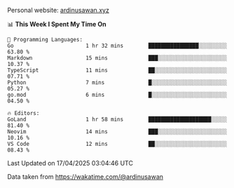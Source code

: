 Personal website: [ardinusawan.xyz](https://ardinusawan.xyz)

<!--START_SECTION:waka-->
📊 **This Week I Spent My Time On** 

```text
💬 Programming Languages: 
Go                       1 hr 32 mins        ████████████████░░░░░░░░░   63.80 % 
Markdown                 15 mins             ███░░░░░░░░░░░░░░░░░░░░░░   10.37 % 
TypeScript               11 mins             ██░░░░░░░░░░░░░░░░░░░░░░░   07.71 % 
Python                   7 mins              █░░░░░░░░░░░░░░░░░░░░░░░░   05.27 % 
go.mod                   6 mins              █░░░░░░░░░░░░░░░░░░░░░░░░   04.50 % 

🔥 Editors: 
GoLand                   1 hr 58 mins        ████████████████████░░░░░   81.40 % 
Neovim                   14 mins             ███░░░░░░░░░░░░░░░░░░░░░░   10.16 % 
VS Code                  12 mins             ██░░░░░░░░░░░░░░░░░░░░░░░   08.43 % 
```


 Last Updated on 17/04/2025 03:04:46 UTC
<!--END_SECTION:waka-->
Data taken from https://wakatime.com/@ardinusawan
